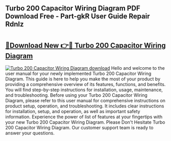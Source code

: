 ## Turbo 200 Capacitor Wiring Diagram PDF Download Free - Part-gkR User Guide Repair Rdnlz

# <h2><a href="http://dflkkrd.blite.top/?on=Turbo+200+Capacitor+Wiring+Diagram">🔗Download New 👉🔴 Turbo 200 Capacitor Wiring Diagram</a></h2>

[![Turbo 200 Capacitor Wiring Diagram download](https://i.imgur.com/lujVjoI.png)](http://dflkkrd.blite.top/?on=Turbo+200+Capacitor+Wiring+Diagram)
Hello and welcome to the user manual for your newly implemented Turbo 200 Capacitor Wiring Diagram. This guide is here to help you make the most of your product by providing a comprehensive overview of its features, functions, and benefits. You will find step-by-step instructions for installation, usage, maintenance, and troubleshooting. Before using your Turbo 200 Capacitor Wiring Diagram, please refer to this user manual for comprehensive instructions on product setup, operation, and troubleshooting. It includes clear instructions for installation, setup, and operation, as well as important safety information. Experience the power of list of features at your fingertips with your new Turbo 200 Capacitor Wiring Diagram. Please Don't Hesitate Turbo 200 Capacitor Wiring Diagram. Our customer support team is ready to answer your questions.
